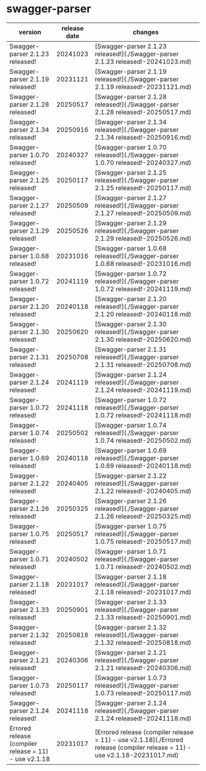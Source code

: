 # swagger-parser	


|version|release date|changes|
|---|---|---|
|Swagger-parser 2.1.23 released!|20241023|[Swagger-parser 2.1.23 released!](./Swagger-parser 2.1.23 released!-20241023.md)|
|Swagger-parser 2.1.19 released!|20231121|[Swagger-parser 2.1.19 released!](./Swagger-parser 2.1.19 released!-20231121.md)|
|Swagger-parser 2.1.28 released!|20250517|[Swagger-parser 2.1.28 released!](./Swagger-parser 2.1.28 released!-20250517.md)|
|Swagger-parser 2.1.34 released!|20250916|[Swagger-parser 2.1.34 released!](./Swagger-parser 2.1.34 released!-20250916.md)|
|Swagger-parser 1.0.70 released!|20240327|[Swagger-parser 1.0.70 released!](./Swagger-parser 1.0.70 released!-20240327.md)|
|Swagger-parser 2.1.25 released!|20250117|[Swagger-parser 2.1.25 released!](./Swagger-parser 2.1.25 released!-20250117.md)|
|Swagger-parser 2.1.27 released!|20250509|[Swagger-parser 2.1.27 released!](./Swagger-parser 2.1.27 released!-20250509.md)|
|Swagger-parser 2.1.29 released!|20250526|[Swagger-parser 2.1.29 released!](./Swagger-parser 2.1.29 released!-20250526.md)|
|Swagger-parser 1.0.68 released!|20231016|[Swagger-parser 1.0.68 released!](./Swagger-parser 1.0.68 released!-20231016.md)|
|Swagger-parser 1.0.72 released!|20241119|[Swagger-parser 1.0.72 released!](./Swagger-parser 1.0.72 released!-20241119.md)|
|Swagger-parser 2.1.20 released!|20240118|[Swagger-parser 2.1.20 released!](./Swagger-parser 2.1.20 released!-20240118.md)|
|Swagger-parser 2.1.30 released!|20250620|[Swagger-parser 2.1.30 released!](./Swagger-parser 2.1.30 released!-20250620.md)|
|Swagger-parser 2.1.31 released!|20250708|[Swagger-parser 2.1.31 released!](./Swagger-parser 2.1.31 released!-20250708.md)|
|Swagger-parser 2.1.24 released!|20241119|[Swagger-parser 2.1.24 released!](./Swagger-parser 2.1.24 released!-20241119.md)|
|Swagger-parser 1.0.72 released!|20241118|[Swagger-parser 1.0.72 released!](./Swagger-parser 1.0.72 released!-20241118.md)|
|Swagger-parser 1.0.74 released!|20250502|[Swagger-parser 1.0.74 released!](./Swagger-parser 1.0.74 released!-20250502.md)|
|Swagger-parser 1.0.69 released!|20240118|[Swagger-parser 1.0.69 released!](./Swagger-parser 1.0.69 released!-20240118.md)|
|Swagger-parser 2.1.22 released!|20240405|[Swagger-parser 2.1.22 released!](./Swagger-parser 2.1.22 released!-20240405.md)|
|Swagger-parser 2.1.26 released!|20250325|[Swagger-parser 2.1.26 released!](./Swagger-parser 2.1.26 released!-20250325.md)|
|Swagger-parser 1.0.75 released!|20250517|[Swagger-parser 1.0.75 released!](./Swagger-parser 1.0.75 released!-20250517.md)|
|Swagger-parser 1.0.71 released!|20240502|[Swagger-parser 1.0.71 released!](./Swagger-parser 1.0.71 released!-20240502.md)|
|Swagger-parser 2.1.18 released!|20231017|[Swagger-parser 2.1.18 released!](./Swagger-parser 2.1.18 released!-20231017.md)|
|Swagger-parser 2.1.33 released!|20250901|[Swagger-parser 2.1.33 released!](./Swagger-parser 2.1.33 released!-20250901.md)|
|Swagger-parser 2.1.32 released!|20250818|[Swagger-parser 2.1.32 released!](./Swagger-parser 2.1.32 released!-20250818.md)|
|Swagger-parser 2.1.21 released!|20240306|[Swagger-parser 2.1.21 released!](./Swagger-parser 2.1.21 released!-20240306.md)|
|Swagger-parser 1.0.73 released!|20250117|[Swagger-parser 1.0.73 released!](./Swagger-parser 1.0.73 released!-20250117.md)|
|Swagger-parser 2.1.24 released!|20241118|[Swagger-parser 2.1.24 released!](./Swagger-parser 2.1.24 released!-20241118.md)|
|Errored release (compiler release = 11) - use v2.1.18|20231017|[Errored release (compiler release = 11) - use v2.1.18](./Errored release (compiler release = 11) - use v2.1.18-20231017.md)|
